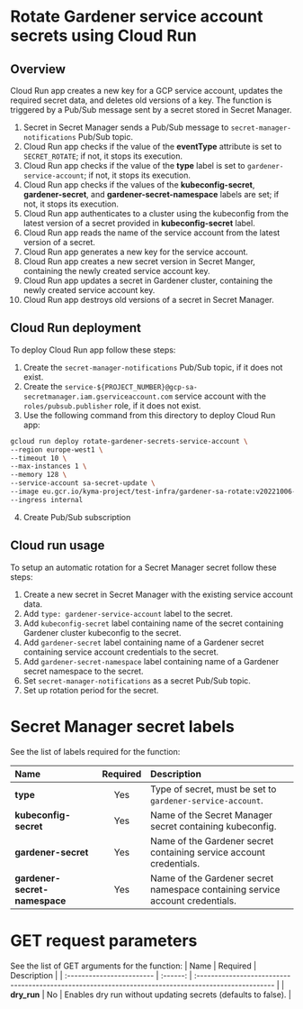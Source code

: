 # Rotate Gardener service account secrets using Cloud Run

## Overview

Cloud Run app creates a new key for a GCP service account, updates the required secret data, and deletes old versions of a key. The function is triggered by a Pub/Sub message sent by a secret stored in Secret Manager.

1. Secret in Secret Manager sends a Pub/Sub message to `secret-manager-notifications` Pub/Sub topic.
2. Cloud Run app checks if the value of the **eventType** attribute is set to `SECRET_ROTATE`; if not, it stops its execution.
3. Cloud Run app checks if the value of the **type** label is set to `gardener-service-account`; if not, it stops its execution.
4. Cloud Run app checks if the values of the **kubeconfig-secret**, **gardener-secret**, and **gardener-secret-namespace** labels are set; if not, it stops its execution.
5. Cloud Run app authenticates to a cluster using the kubeconfig from the latest version of a secret provided in **kubeconfig-secret** label.
6. Cloud Run app reads the name of the service account from the latest version of a secret.
7. Cloud Run app generates a new key for the service account.
8. Cloud Run app creates a new secret version in Secret Manger, containing the newly created service account key.
9. Cloud Run app updates a secret in Gardener cluster, containing the newly created service account key.
10. Cloud Run app destroys old versions of a secret in Secret Manager.

## Cloud Run deployment

To deploy Cloud Run app follow these steps:

1. Create the `secret-manager-notifications` Pub/Sub topic, if it does not exist.
2. Create the `service-${PROJECT_NUMBER}@gcp-sa-secretmanager.iam.gserviceaccount.com` service account with the `roles/pubsub.publisher` role, if it does not exist.
3. Use the following command from this directory to deploy Cloud Run app:
```bash
gcloud run deploy rotate-gardener-secrets-service-account \
--region europe-west1 \
--timeout 10 \
--max-instances 1 \
--memory 128 \
--service-account sa-secret-update \
--image eu.gcr.io/kyma-project/test-infra/gardener-sa-rotate:v20221006-6fd98cfd \
--ingress internal
```
4. Create Pub/Sub subscription 

## Cloud run usage

To setup an automatic rotation for a Secret Manager secret follow these steps:
1. Create a new secret in Secret Manager with the existing service account data.
2. Add `type: gardener-service-account` label to the secret.
3. Add `kubeconfig-secret` label containing name of the secret containing Gardener cluster kubeconfig to the secret.
4. Add `gardener-secret` label containing name of a Gardener secret containing service account credentials to the secret.
5. Add `gardener-secret-namespace` label containing name of a Gardener secret namespace to the secret.
6. Set `secret-manager-notifications` as a secret Pub/Sub topic.
7. Set up rotation period for the secret.


# Secret Manager secret labels

See the list of labels required for the function:

| Name                      | Required | Description                                                                                          |
| :------------------------ | :------: | :--------------------------------------------------------------------------------------------------- |
| **type** | Yes | Type of secret, must be set to `gardener-service-account`. |
| **kubeconfig-secret** | Yes | Name of the Secret Manager secret containing kubeconfig. |
| **gardener-secret** | Yes | Name of the Gardener secret containing service account credentials. |
| **gardener-secret-namespace** | Yes | Name of the Gardener secret namespace containing service account credentials. |


# GET request parameters

See the list of GET arguments for the function:
| Name                      | Required | Description                                                                                          |
| :------------------------ | :------: | :--------------------------------------------------------------------------------------------------- |
| **dry_run** | No | Enables dry run without updating secrets (defaults to false). |

